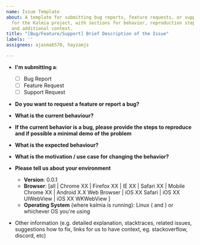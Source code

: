 ```yaml
---
name: Issue Template
about: A template for submitting bug reports, feature requests, or support inquiries
  for the Kalmia project, with sections for behavior, reproduction steps, environment,
  and additional context.
title: "[Bug/Feature/Support] Brief Description of the Issue"
labels: ''
assignees: ajasma6570, hayzamjs

---
```


* **I'm submitting a**:

   - [ ] Bug Report
   - [ ] Feature Request
   - [ ] Support Request

* **Do you want to request a feature or report a bug?**


* **What is the current behaviour?**


* **If the current behavior is a bug, please provide the steps to reproduce and if possible a minimal demo of the problem**


* **What is the expected behaviour?**


* **What is the motivation / use case for changing the behavior?**

* **Please tell us about your environment**

  * **Version**: 0.0.1
  * **Browser**: [all | Chrome XX | Firefox XX | IE XX | Safari XX | Mobile Chrome XX | Android X.X Web Browser | iOS XX Safari | iOS XX UIWebView | iOS XX WKWebView ]
  * **Operating System** (where kalmia is running): Linux (<distro name> and <version>) or whichever OS you're using

* Other information (e.g. detailed explanation, stacktraces, related issues, suggestions how to fix, links for us to have context, eg. stackoverflow, discord, etc)
